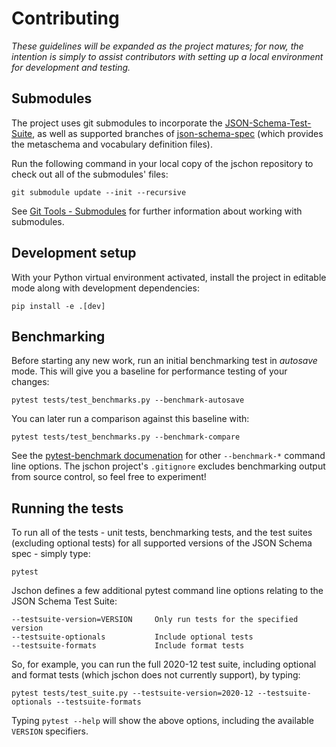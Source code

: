 # Contributing

_These guidelines will be expanded as the project matures; for now, the intention
is simply to assist contributors with setting up a local environment for development
and testing._

## Submodules

The project uses git submodules to incorporate the
[JSON-Schema-Test-Suite](https://github.com/marksparkza/JSON-Schema-Test-Suite),
as well as supported branches of
[json-schema-spec](https://github.com/json-schema-org/json-schema-spec)
(which provides the metaschema and vocabulary definition files).

Run the following command in your local copy of the jschon repository
to check out all of the submodules' files:

    git submodule update --init --recursive

See [Git Tools - Submodules](https://git-scm.com/book/en/v2/Git-Tools-Submodules)
for further information about working with submodules.

## Development setup

With your Python virtual environment activated, install the project in editable
mode along with development dependencies:

    pip install -e .[dev]

## Benchmarking

Before starting any new work, run an initial benchmarking test in _autosave_ mode.
This will give you a baseline for performance testing of your changes:

    pytest tests/test_benchmarks.py --benchmark-autosave

You can later run a comparison against this baseline with:

    pytest tests/test_benchmarks.py --benchmark-compare

See the [pytest-benchmark documenation](https://pytest-benchmark.readthedocs.io/en/latest/usage.html#commandline-options)
for other `--benchmark-*` command line options. The jschon project's `.gitignore`
excludes benchmarking output from source control, so feel free to experiment!

## Running the tests

To run all of the tests - unit tests, benchmarking tests, and the test suites
(excluding optional tests) for all supported versions of the JSON Schema spec -
simply type:

    pytest

Jschon defines a few additional pytest command line options relating to the JSON
Schema Test Suite:

    --testsuite-version=VERSION     Only run tests for the specified version
    --testsuite-optionals           Include optional tests
    --testsuite-formats             Include format tests

So, for example, you can run the full 2020-12 test suite, including optional and format
tests (which jschon does not currently support), by typing:

    pytest tests/test_suite.py --testsuite-version=2020-12 --testsuite-optionals --testsuite-formats

Typing `pytest --help` will show the above options, including the available `VERSION`
specifiers.
